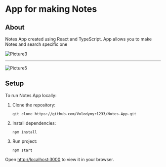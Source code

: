 # App for making Notes

## About
Notes App created using React and TypeScript. App allows you to make Notes and search specific one

![Picture3](https://github.com/user-attachments/assets/5b949a13-3aa9-41d2-ba90-d50f46d1d144)

--------------------------------------

![Picture5](https://github.com/user-attachments/assets/e4568fcd-323a-4f56-80b2-d3a7ce82e485)

## Setup

To run Notes App locally:
1. Clone the repository:
   
    ```
   git clone https://github.com/Volodymyr1233/Notes-App.git
    ```
2. Install dependencies:
    ```
    npm install
    ```
3. Run project:
    ```
    npm start
    ```
Open [http://localhost:3000](http://localhost:3000) to view it in your browser.

